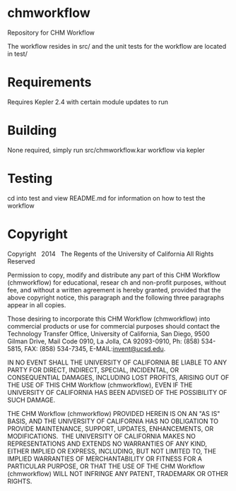 chmworkflow
===========

Repository for CHM Workflow

The workflow resides in src/ and the unit tests
for the workflow are located in test/

Requirements
============

Requires Kepler 2.4 with certain module updates to run

Building
========

None required, simply run src/chmworkflow.kar workflow via kepler

Testing
=======

cd into test and view README.md for information
on how to test the workflow

Copyright
=========
Copyright   2014   The Regents of the University of California
All Rights Reserved

Permission to copy, modify and distribute any part of this CHM Workflow (chmworkflow) for educational, resear
ch and non-profit purposes, without fee,
 and without a written agreement is hereby granted, provided that the above copyright notice, this paragraph and the following three paragraphs appear in all copies.

Those desiring to incorporate this CHM Workflow (chmworkflow) into commercial products or use for commercial purposes should contact the Technology Transfer Office, University of California, San Diego, 9500 Gilman Drive, Mail Code 0910, La Jolla, CA 92093-0910, Ph: (858) 534-5815, FAX: (858) 534-7345, E-MAIL:invent@ucsd.edu.

IN NO EVENT SHALL THE UNIVERSITY OF CALIFORNIA BE LIABLE TO ANY PARTY FOR DIRECT, INDIRECT, SPECIAL, INCIDENTAL, OR CONSEQUENTIAL DAMAGES, INCLUDING LOST PROFITS, ARISING OUT OF THE USE OF THIS CHM Workflow (chmworkflow), EVEN IF THE UNIVERSITY OF CALIFORNIA HAS BEEN ADVISED OF THE POSSIBILITY OF SUCH DAMAGE.

THE CHM Workflow (chmworkflow) PROVIDED HEREIN IS ON AN "AS IS" BASIS, AND THE UNIVERSITY OF CALIFORNIA HAS NO OBLIGATION TO PROVIDE MAINTENANCE, SUPPORT, UPDATES, ENHANCEMENTS, OR MODIFICATIONS.  THE UNIVERSITY OF CALIFORNIA MAKES NO REPRESENTATIONS AND EXTENDS NO WARRANTIES OF ANY KIND, EITHER IMPLIED OR EXPRESS, INCLUDING, BUT NOT LIMITED TO, THE IMPLIED WARRANTIES OF MERCHANTABILITY OR FITNESS FOR A PARTICULAR PURPOSE, OR THAT THE USE OF THE CHM Workflow (chmworkflow) WILL NOT INFRINGE ANY PATENT, TRADEMARK OR OTHER RIGHTS.


